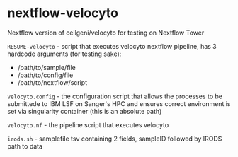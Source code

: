# nextflow-velocyto
Nextflow version of cellgeni/velocyto for testing on Nextflow Tower

`RESUME-velocyto` - script that executes velocyto nextflow pipeline, has 3 hardcode arguments (for testing sake):
* /path/to/sample/file
* /path/to/config/file
* /path/to/nextflow/script

`velocyto.config` - the configuration script that allows the processes to be submittede to IBM LSF on Sanger's HPC and ensures correct environment is set via singularity container (this is an absolute path)

`velocyto.nf` - the pipeline script that executes velocyto

`irods.sh` - samplefile tsv containing 2 fields, sampleID followed by IRODS path to data
